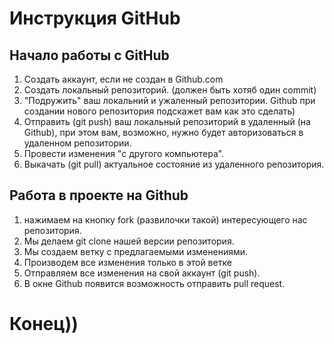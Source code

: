 # Инструкция GitHub

## Начало работы с GitHub 

1. Создать аккаунт, если не создан в Github.com
2. Создать локальный репозиторий. (должен быть хотяб один commit)
3. "Подружить" ваш локальний и ужаленный репозитории. Github при создании нового репозитория подскажет вам как это сделать)
4. Отправить (git push) ваш локальный репозиторий в удаленный (на Github), при этом вам, возможно, нужно будет авторизоваться в удаленном репозитории.
5. Провести изменения "с другого компьютера".
6. Выкачать (git pull) актуальное состояние из удаленного репозитория.

## Работа в проекте на Github

1. нажимаем на кнопку fork (развилочки такой) интересующего нас репозитория.
2. Мы делаем git clone нашей версии репозитория.
3. Мы создаем ветку с предлагаемыми изменениями.
4. Производем все изменения только в этой ветке
5. Отправляем все изменения на свой аккаунт (git push).
6. В окне Github появится возможность отправить pull request.

# Конец))

